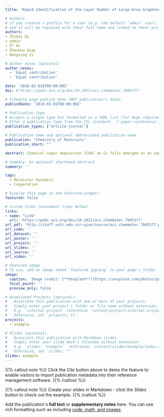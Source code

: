```yaml
---
title: 'Rapid Identification of the Layer Number of Large-Area Graphene on Copper'

# Authors
# If you created a profile for a user (e.g. the default `admin` user), write the username (folder name) here
# and it will be replaced with their full name and linked to their profile.
authors:
- Zhikai Qi
- admin
- ET AL
- Zhenhua Qiao
- Hengxing Ji

# Author notes (optional)
author_notes:
  - 'Equal contribution'
  - 'Equal contribution'

date: '2018-02-018T00:00:00Z'
doi: #'https://pubs.acs.org/doi/10.1021/acs.chemmater.7b05377'

# Schedule page publish date (NOT publication's date).
publishDate: '2018-02-01T00:00:00Z'

# Publication type.
# Accepts a single type but formatted as a YAML list (for Hugo requirements).
# Enter a publication type from the CSL standard.  ['paper-conference']
publication_types: ["article-journal"]

# Publication name and optional abbreviated publication name.
publication: "Chemistry of Materials"
publication_short: ""

abstract: Chemical vapor deposition (CVD) on Cu foils emerged as an important method for preparing high-quality and large-area graphene films for practical applications. However, to date it remains challenging to rapidly identify the structural features, especially the layer numbers, of CVD-graphene directly on Cu substrate. Herein, we report an O-2-plasma-assisted approach for identifying the coverage, wrinkles, domain size, and layer number of large-area graphene films on Cu foils by optical microscopy. The wrinkles and grain boundaries of five-layer graphene can be observed with a grayscale increment of similar to 23.4% per one graphene layer after O-2-plasma treatment for only 15 s, which allows for checking graphene on Cu foils with a sample size of 17 cm x 20 cm in a few minutes. The Raman spectroscopy and X-ray photoelectron spectroscopy presents a strong layer number dependence of both the plasma induced graphene defects and Cu oxides, which, as indicated by molecular dynamic simulation, is responsible for the improved image contrast as a result of the interaction between O-ions and graphene with different layer numbers. We expect that this O-2-plasma-assisted method would be applied to meter-scale samples if atmospheric-pressure plasma is used and therefore will be beneficial for the fast evaluation of CVD-graphene in both laboratory and industry.

# Summary. An optional shortened abstract.
summary: ''

tags:
  - Molecular dynamics
  - Cooperation

# Display this page in the Featured widget?
featured: false

# Custom links (uncomment lines below)
links:
- name: "Link"
  url: 'https://pubs.acs.org/doi/10.1021/acs.chemmater.7b05377'
url_pdf: 'http://staff.ustc.edu.cn/~qiao/source/acs.chemmater.7b05377.pdf'
url_code: ''
url_dataset: ''
url_poster: ''
url_project: ''
url_slides: ''
url_source: ''
url_video: ''

# Featured image
# To use, add an image named `featured.jpg/png` to your page's folder.
image:
  caption: 'Image credit: [**Unsplash**](https://unsplash.com/photos/pLCdAaMFLTE)'
  focal_point: ''
  preview_only: false

# Associated Projects (optional).
#   Associate this publication with one or more of your projects.
#   Simply enter your project's folder or file name without extension.
#   E.g. `internal-project` references `content/project/internal-project/index.md`.
#   Otherwise, set `projects: []`.
projects:
  - example

# Slides (optional).
#   Associate this publication with Markdown slides.
#   Simply enter your slide deck's filename without extension.
#   E.g. `slides: "example"` references `content/slides/example/index.md`.
#   Otherwise, set `slides: ""`.
slides: example
---
```


{{% callout note %}}
Click the _Cite_ button above to demo the feature to enable visitors to import publication metadata into their reference management software.
{{% /callout %}}

{{% callout note %}}
Create your slides in Markdown - click the _Slides_ button to check out the example.
{{% /callout %}}

Add the publication's **full text** or **supplementary notes** here. You can use rich formatting such as including [code, math, and images](https://docs.hugoblox.com/content/writing-markdown-latex/).
